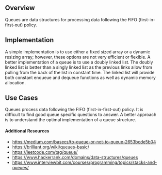 ## Overview

Queues are data structures for processing data following the FIFO (first-in-first-out) policy.

## Implementation

A simple implementation is to use either a fixed sized array or a dynamic resizing array; however, these options are not very efficient or flexible.  A better implementation of a queue is to use a doubly linked list.  The doubly linked list is better than a singly linked list as the previous links allow from pulling from the back of the list in constant time.  The linked list will provide both constant enqueue and dequeue functions as well as dynamic memory allocation. 

## Use Cases

Queues process data following the FIFO (first-in-first-out) policy.  It is difficult to find good queue specific questions to answer.  A better approach is to understand the optimal implementation of a queue structure.

#### Additional Resources

* https://medium.com/basecs/to-queue-or-not-to-queue-2653bcde5b04
* https://brilliant.org/wiki/queues-basic/
* https://leetcode.com/tag/queue/
* https://www.hackerrank.com/domains/data-structures/queues
* https://www.interviewbit.com/courses/programming/topics/stacks-and-queues/